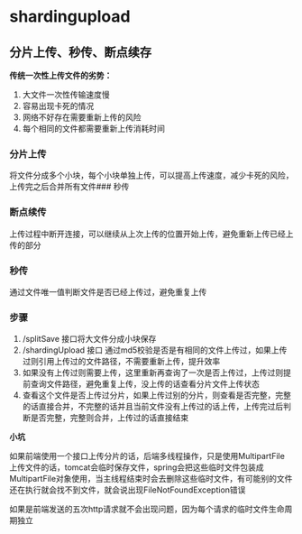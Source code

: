 # **shardingupload**
## 分片上传、秒传、断点续存
**传统一次性上传文件的劣势：**
1. 大文件一次性传输速度慢
2. 容易出现卡死的情况
3. 网络不好存在需要重新上传的风险
4. 每个相同的文件都需要重新上传消耗时间

### 分片上传
将文件分成多个小块，每个小块单独上传，可以提高上传速度，减少卡死的风险，上传完之后合并所有文件### 秒传

### 断点续传
上传过程中断开连接，可以继续从上次上传的位置开始上传，避免重新上传已经上传的部分

### 秒传
通过文件唯一值判断文件是否已经上传过，避免重复上传 


### 步骤
1. /splitSave 接口将大文件分成小块保存
2. /shardingUpload 接口 通过md5校验是否是有相同的文件上传过，如果上传过则引用上传过的文件路径，不需要重新上传，提升效率
3. 如果没有上传过则需要上传，这里重新再查询了一次是否上传过，上传过则提前查询文件路径，避免重复上传，没上传的话查看分片文件上传状态
4. 查看这个文件是否上传过分片，如果上传过别的分片，则查看是否完整，完整的话直接合并，不完整的话并且当前文件没有上传过的话上传，上传完过后判断是否完整，完整则合并，上传过的话直接结束



**小坑**

如果前端使用一个接口上传分片的话，后端多线程操作，只是使用MultipartFile 上传文件的话，tomcat会临时保存文件，spring会把这些临时文件包装成MultipartFile对象使用，当主线程结束时会去删除这些临时文件，有可能别的文件还在执行就会找不到文件，就会说出现FileNotFoundException错误

如果是前端发送的五次http请求就不会出现问题，因为每个请求的临时文件生命周期独立